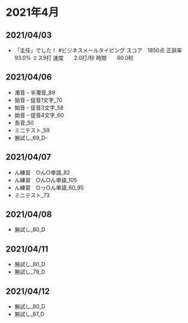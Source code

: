 # 2021年4月

## 2021/04/03

- 「主任」でした！ #ビジネスメールタイピング
  スコア　1850点
  正誤率　93.0% ミス9打
  速度　　2.0打/秒
  時間　　60.0秒

## 2021/04/06

- 濁音・半濁音_89
- 拗音・促音1文字_70
- 拗音・促音3文字_58
- 拗音・促音4文字_60
- 長音_50
- ミニテスト_59
- 腕試し_69_D-

## 2021/04/07

- ん練習　○ん○単語_82
- ん練習　○ん○ん単語_105
- ん練習　○っ○ん単語_60_95
- ミニテスト_73


## 2021/04/08

- 腕試し_80_D

## 2021/04/11

- 腕試し_80_D
- 腕試し_79_D

## 2021/04/12

- 腕試し_80_D
- 腕試し_87_D


